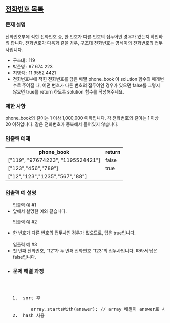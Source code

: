 
## <a href="https://school.programmers.co.kr/learn/courses/30/lessons/42577?language=java">전화번호 목록</a>

### 문제 설명
<p>전화번호부에 적힌 전화번호 중, 한 번호가 다른 번호의 접두어인 경우가 있는지 확인하려 합니다.
전화번호가 다음과 같을 경우, 구조대 전화번호는 영석이의 전화번호의 접두사입니다.

<ul>
<li>구조대 : 119</li>
<li>박준영 : 97 674 223</li>
<li>지영석 : 11 9552 4421</li>
<li>전화번호부에 적힌 전화번호를 담은 배열 phone_book 이 solution 함수의 매개변수로 주어질 때, 어떤 번호가 다른 번호의 접두어인 경우가 있으면 false를 그렇지 않으면 true를 return 하도록 solution 함수를 작성해주세요.</li>
</ul>
</p>

### 제한 사항
<p>
    phone_book의 길이는 1 이상 1,000,000 이하입니다.
각 전화번호의 길이는 1 이상 20 이하입니다.
같은 전화번호가 중복해서 들어있지 않습니다.
</p>

### 입출력 예제
<table>
    <th>phone_book</th>
	<th>return</th>
    <tr>
        <td>["119", "97674223", "1195524421"]</td>
        <td>false</td>
    </tr>
<tr>
    <td>["123","456","789"]</td>
    <td>true</td>
</tr>
<tr>
    <td>["12","123","1235","567","88"]</td>
    <td><false</td>
    </tr>
</table>
        
### 입출력 예 설명
<ul>
입출력 예 #1
<li>앞에서 설명한 예와 같습니다.</li>

입출력 예 #2
<li>한 번호가 다른 번호의 접두사인 경우가 없으므로, 답은 true입니다.</li>
<br>
입출력 예 #3
<li>첫 번째 전화번호, “12”가 두 번째 전화번호 “123”의 접두사입니다. 따라서 답은 false입니다.<li>

### 문제 해결 과정
<pre>
    <ol>
<li> sort 후</li>
    array.startsWith(answer); // array 배열이 answer로 시작하는지 확인하는 함수
<li> hash 사용</li>
    </ol>
    </pre>
